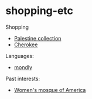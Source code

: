 # shopping-etc


Shopping
  - [Palestine collection](https://wearthepeace.com/collections/freedom-melon)
  - [Cherokee](https://www.cherokee.org/visit-us/cherokee-gift-shop/)

Languages:
  - [mondly](https://app.mondly.com)

Past interests:
  - [Women's mosque of America](http://womensmosque.com/about-2/meet-our-khateebahs/)
